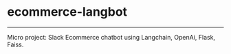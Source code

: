 # ecommerce-langbot

___

Micro project: Slack Ecommerce chatbot using Langchain, OpenAi, Flask, Faiss. 
